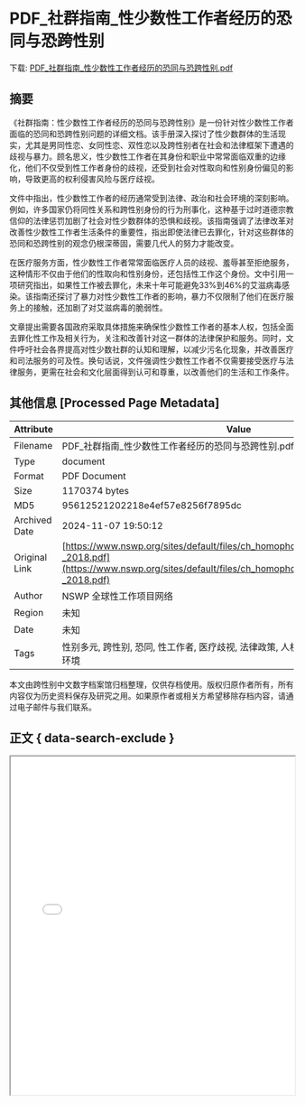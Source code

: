 # PDF_社群指南_性少数性工作者经历的恐同与恐跨性别

<!-- tcd_download_link -->
下载: [PDF_社群指南_性少数性工作者经历的恐同与恐跨性别.pdf](PDF_社群指南_性少数性工作者经历的恐同与恐跨性别.pdf)
<!-- tcd_download_link_end -->

## 摘要

<!-- tcd_abstract -->
《社群指南：性少数性工作者经历的恐同与恐跨性别》是一份针对性少数性工作者面临的恐同和恐跨性别问题的详细文档。该手册深入探讨了性少数群体的生活现实，尤其是男同性恋、女同性恋、双性恋以及跨性别者在社会和法律框架下遭遇的歧视与暴力。顾名思义，性少数性工作者在其身份和职业中常常面临双重的边缘化，他们不仅受到性工作者身份的歧视，还受到社会对性取向和性别身份偏见的影响，导致更高的权利侵害风险与医疗歧视。

文件中指出，性少数性工作者的经历通常受到法律、政治和社会环境的深刻影响。例如，许多国家仍将同性关系和跨性别身份的行为刑事化，这种基于过时道德宗教信仰的法律惩罚加剧了社会对性少数群体的恐惧和歧视。该指南强调了法律改革对改善性少数性工作者生活条件的重要性，指出即使法律已去罪化，针对这些群体的恐同和恐跨性别的观念仍根深蒂固，需要几代人的努力才能改变。

在医疗服务方面，性少数性工作者常常面临医疗人员的歧视、羞辱甚至拒绝服务，这种情形不仅由于他们的性取向和性别身份，还包括性工作这个身份。文中引用一项研究指出，如果性工作被去罪化，未来十年可能避免33%到46%的艾滋病毒感染。该指南还探讨了暴力对性少数性工作者的影响，暴力不仅限制了他们在医疗服务上的接触，还加剧了对艾滋病毒的脆弱性。

文章提出需要各国政府采取具体措施来确保性少数性工作者的基本人权，包括全面去罪化性工作及相关行为，关注和改善针对这一群体的法律保护和服务。同时，文件呼吁社会各界提高对性少数社群的认知和理解，以减少污名化现象，并改善医疗和司法服务的可及性。换句话说，文件强调性少数性工作者不仅需要接受医疗与法律服务，更需在社会和文化层面得到认可和尊重，以改善他们的生活和工作条件。

<!-- tcd_abstract_end -->

## 其他信息 [Processed Page Metadata]

| Attribute       | Value                                  |
|-----------------|----------------------------------------|
| Filename        | PDF_社群指南_性少数性工作者经历的恐同与恐跨性别.pdf                             |
| Type            | document                                 |
| Format          | PDF Document                               |
| Size            | 1170374 bytes                           |
| MD5             | 95612521202218e4ef57e8256f7895dc                                  |
| Archived Date   | 2024-11-07 19:50:12                             |
| Original Link   | [https://www.nswp.org/sites/default/files/ch_homophobia_transphobia_cg_nswp_-_2018.pdf](https://www.nswp.org/sites/default/files/ch_homophobia_transphobia_cg_nswp_-_2018.pdf)                         |
| Author          | NSWP 全球性工作项目网络 | MPact 全球男同性恋健康与权利行动                               |
| Region          | 未知                               |
| Date            | 未知                                 |
| Tags            | 性别多元, 跨性别, 恐同, 性工作者, 医疗歧视, 法律政策, 人权, 艾滋病毒预防, 污名化, 社会环境                                 |

本文由跨性别中文数字档案馆归档整理，仅供存档使用。版权归原作者所有，所有内容仅为历史资料保存及研究之用。如果原作者或相关方希望移除存档内容，请通过电子邮件与我们联系。

## 正文 { data-search-exclude }

<!-- tcd_main_text -->
<iframe src="../PDF_社群指南_性少数性工作者经历的恐同与恐跨性别.pdf" width="100%" height="600px">
    <p>无法显示PDF，请下载查看。</p>
</iframe>
<!-- tcd_main_text_end -->

